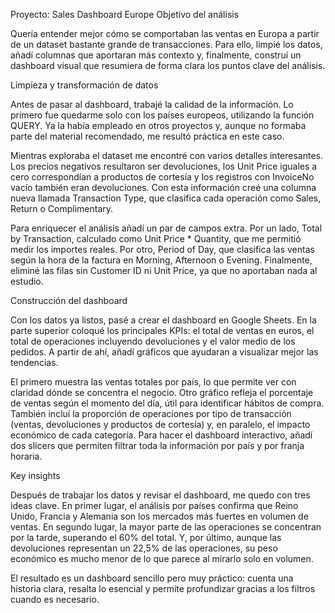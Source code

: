 Proyecto: Sales Dashboard Europe
Objetivo del análisis

Quería entender mejor cómo se comportaban las ventas en Europa a partir de un dataset bastante grande de transacciones. Para ello, limpié los datos, añadí columnas que aportaran más contexto y, finalmente, construí un dashboard visual que resumiera de forma clara los puntos clave del análisis.

Limpieza y transformación de datos

Antes de pasar al dashboard, trabajé la calidad de la información. Lo primero fue quedarme solo con los países europeos, utilizando la función QUERY. Ya la había empleado en otros proyectos y, aunque no formaba parte del material recomendado, me resultó práctica en este caso.

Mientras exploraba el dataset me encontré con varios detalles interesantes. Los precios negativos resultaron ser devoluciones, los Unit Price iguales a cero correspondían a productos de cortesía y los registros con InvoiceNo vacío también eran devoluciones. Con esta información creé una columna nueva llamada Transaction Type, que clasifica cada operación como Sales, Return o Complimentary.

Para enriquecer el análisis añadí un par de campos extra. Por un lado, Total by Transaction, calculado como Unit Price * Quantity, que me permitió medir los importes reales. Por otro, Period of Day, que clasifica las ventas según la hora de la factura en Morning, Afternoon o Evening. Finalmente, eliminé las filas sin Customer ID ni Unit Price, ya que no aportaban nada al estudio.

Construcción del dashboard

Con los datos ya listos, pasé a crear el dashboard en Google Sheets. En la parte superior coloqué los principales KPIs: el total de ventas en euros, el total de operaciones incluyendo devoluciones y el valor medio de los pedidos. A partir de ahí, añadí gráficos que ayudaran a visualizar mejor las tendencias.

El primero muestra las ventas totales por país, lo que permite ver con claridad dónde se concentra el negocio. Otro gráfico refleja el porcentaje de ventas según el momento del día, útil para identificar hábitos de compra. También incluí la proporción de operaciones por tipo de transacción (ventas, devoluciones y productos de cortesía) y, en paralelo, el impacto económico de cada categoría. Para hacer el dashboard interactivo, añadí dos slicers que permiten filtrar toda la información por país y por franja horaria.

Key insights

Después de trabajar los datos y revisar el dashboard, me quedo con tres ideas clave. En primer lugar, el análisis por países confirma que Reino Unido, Francia y Alemania son los mercados más fuertes en volumen de ventas. En segundo lugar, la mayor parte de las operaciones se concentran por la tarde, superando el 60% del total. Y, por último, aunque las devoluciones representan un 22,5% de las operaciones, su peso económico es mucho menor de lo que parece al mirarlo solo en volumen.

El resultado es un dashboard sencillo pero muy práctico: cuenta una historia clara, resalta lo esencial y permite profundizar gracias a los filtros cuando es necesario.


